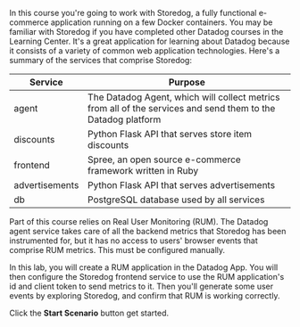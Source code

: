 In this course you're going to work with Storedog, a fully functional e-commerce application running on a few Docker containers. You may be familiar with Storedog if you have completed other Datadog courses in the Learning Center. It's a great application for learning about Datadog because it consists of a variety of common web application technologies. Here's a summary of the services that comprise Storedog:

| Service       | Purpose |
| ---           | ---     |
|agent          |The Datadog Agent, which will collect metrics from all of the services and send them to the Datadog platform |
|discounts      |Python Flask API that serves store item discounts |
|frontend       |Spree, an open source e-commerce framework written in Ruby |
|advertisements |Python Flask API that serves advertisements |
|db             |PostgreSQL database used by all services |

Part of this course relies on Real User Monitoring (RUM). The Datadog agent service takes care of all the backend metrics that Storedog has been instrumented for, but it has no access to users' browser events that comprise RUM metrics. This must be configured manually.

In this lab, you will create a RUM application in the Datadog App. You will then configure the Storedog frontend service to use the RUM application's id and client token to send metrics to it. Then you'll generate some user events by exploring Storedog, and confirm that RUM is working correctly.

Click the **Start Scenario** button get started.